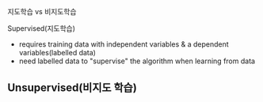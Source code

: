 지도학습 vs 비지도학습

Supervised(지도학습)
- requires training data with independent variables & a dependent variables(labelled data)
- need labelled data to "supervise" the algorithm when learning from data

Unsupervised(비지도 학습)
- 
